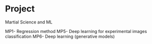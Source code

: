 # Project
Martial Science and ML

MP1- Regression method
MP5- Deep learning for experimental images classification
MP6- Deep learning (generative models)

